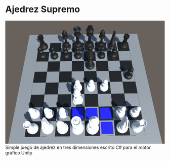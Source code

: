# Ajedrez Supremo
![Captura de pantalla](/captura_del_juego.png)
Simple juego de ajedrez en tres dimensiones escrito C# para el motor gráfico Unity

